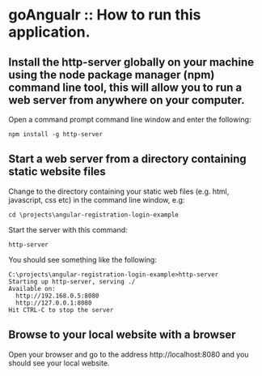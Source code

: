 # goAngualr :: How to run this application.

## Install the http-server globally on your machine using the node package manager (npm) command line tool, this will allow you to run a web server from anywhere on your computer.  
Open a command prompt command line window and enter the following:  

``` 
npm install -g http-server
```

## Start a web server from a directory containing static website files
Change to the directory containing your static web files (e.g. html, javascript, css etc) in the command line window, e.g:

```
cd \projects\angular-registration-login-example
```

Start the server with this command:

```
http-server
```

You should see something like the following:

```
C:\projects\angular-registration-login-example>http-server
Starting up http-server, serving ./
Available on:
  http://192.168.0.5:8080
  http://127.0.0.1:8080
Hit CTRL-C to stop the server
```

## Browse to your local website with a browser  
Open your browser and go to the address http://localhost:8080 and you should see your local website. 
